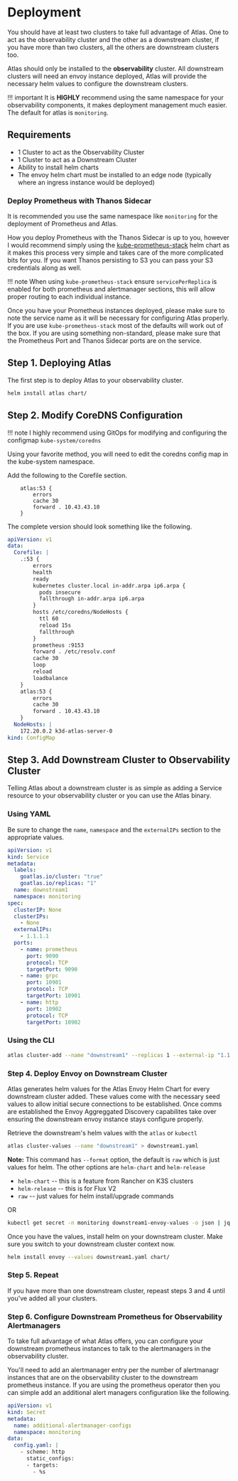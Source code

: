 # Deployment

You should have at least two clusters to take full advantage of Atlas. One to act as the observability cluster and the other as a downstream cluster, if you have more than two clusters, all the others are downstream clusters too.

Atlas should only be installed to the **observability** cluster. All downstream clusters will need an envoy instance deployed, Atlas will provide the necessary helm values to configure the downstream clusters.

!!! important
    It is **HIGHLY** recommend using the same namespace for your observability components, it makes deployment management much easier. The default for atlas is `monitoring`.

## Requirements

- 1 Cluster to act as the Observability Cluster
- 1 Cluster to act as a Downstream Cluster
- Ability to install helm charts
- The envoy helm chart must be installed to an edge node (typically where an ingress instance would be deployed)

### Deploy Prometheus with Thanos Sidecar

It is recommended you use the same namespace like `monitoring` for the deployment of Prometheus and Atlas.

How you deploy Prometheus with the Thanos Sidecar is up to you, however I would recommend simply using the [kube-prometheus-stack](https://github.com/prometheus-community/helm-charts/tree/main/charts/kube-prometheus-stack) helm chart as it makes this process very simple and takes care of the more complicated bits for you. If you want Thanos persisting to S3 you can pass your S3 credentials along as well.

!!! note
    When using `kube-prometheus-stack` ensure `servicePerReplica` is enabled for both prometheus and alertmanager sections, this will allow proper routing to each individual instance.

Once you have your Prometheus instances deployed, please make sure to note the service name as it will be necessary for configuring Atlas properly. If you are use `kube-prometheus-stack` most of the defaults will work out of the box. If you are using something non-standard, please make sure that the Prometheus Port and Thanos Sidecar ports are on the service.

## Step 1. Deploying Atlas

The first step is to deploy Atlas to your observability cluster.

```bash
helm install atlas chart/
```

## Step 2. Modify CoreDNS Configuration

!!! note
    I highly recommend using GitOps for modifying and configuring the configmap `kube-system/coredns`

Using your favorite method, you will need to edit the coredns config map in the kube-system namespace.

Add the following to the Corefile section.

```text
    atlas:53 {
        errors
        cache 30
        forward . 10.43.43.10
    }
```

The complete version should look something like the following.

```yaml
apiVersion: v1
data:
  Corefile: |
    .:53 {
        errors
        health
        ready
        kubernetes cluster.local in-addr.arpa ip6.arpa {
          pods insecure
          fallthrough in-addr.arpa ip6.arpa
        }
        hosts /etc/coredns/NodeHosts {
          ttl 60
          reload 15s
          fallthrough
        }
        prometheus :9153
        forward . /etc/resolv.conf
        cache 30
        loop
        reload
        loadbalance
    }
    atlas:53 {
        errors
        cache 30
        forward . 10.43.43.10
    }
  NodeHosts: |
    172.20.0.2 k3d-atlas-server-0
kind: ConfigMap
```

## Step 3. Add Downstream Cluster to Observability Cluster

Telling Atlas about a downstream cluster is as simple as adding a Service resource to your observability cluster or you can use the Atlas binary.

### Using YAML

Be sure to change the `name`, `namespace` and the `externalIPs` section to the appropriate values.

```yaml
apiVersion: v1
kind: Service
metadata:
  labels:
    goatlas.io/cluster: "true"
    goatlas.io/replicas: "1"
  name: downstream1
  namespace: monitoring
spec:
  clusterIP: None
  clusterIPs:
    - None
  externalIPs:
    - 1.1.1.1
  ports:
    - name: prometheus
      port: 9090
      protocol: TCP
      targetPort: 9090
    - name: grpc
      port: 10901
      protocol: TCP
      targetPort: 10901
    - name: http
      port: 10902
      protocol: TCP
      targetPort: 10902
```

### Using the CLI

```bash
atlas cluster-add --name "downstream1" --replicas 1 --external-ip "1.1.1.1" 
```

### Step 4. Deploy Envoy on Downstream Cluster

Atlas generates helm values for the Atlas Envoy Helm Chart for every downstream cluster added. These values come with the necessary seed values to allow initial secure connections to be established. Once comms are established the Envoy Aggreggated Discovery capabilites take over ensuring the downstream envoy instance stays configure properly.

Retrieve the downstream's helm values with the `atlas` or `kubectl`

```bash
atlas cluster-values --name "downstream1" > downstream1.yaml
```

**Note:** This command has `--format` option, the default is `raw` which is just values for helm. The other options are `helm-chart` and `helm-release`

- `helm-chart` -- this is a feature from Rancher on K3S clusters
- `helm-release` -- this is for Flux V2
- `raw` -- just values for helm install/upgrade commands

OR

```bash
kubectl get secret -n monitoring downstream1-envoy-values -o json | jq -r '.data."values.yaml" | base64 -D > downstream1.yaml
```

Once you have the values, install helm on your downstream cluster. Make sure you switch to your downstream cluster context now.

```bash
helm install envoy --values downstream1.yaml chart/
```

### Step 5. Repeat

If you have more than one downstream cluster, repeast steps 3 and 4 until you've added all your clusters.

### Step 6. Configure Downstream Prometheus for Observability Alertmanagers

To take full advantage of what Atlas offers, you can configure your downstream prometheus instances to talk to the alertmanagers in the observability cluster.

You'll need to add an alertmanager entry per the number of alertmanagr instances that are on the observability cluster to the downstream prometheus instance. If you are using the prometheus operator then you can simple add an additional alert managers configuration like the following.

```yaml
apiVersion: v1
kind: Secret
metadata:
  name: additional-alertmanager-configs
  namespace: monitoring
data:
  config.yaml: |
    - scheme: http
      static_configs:
      - targets:
        - %s
```
